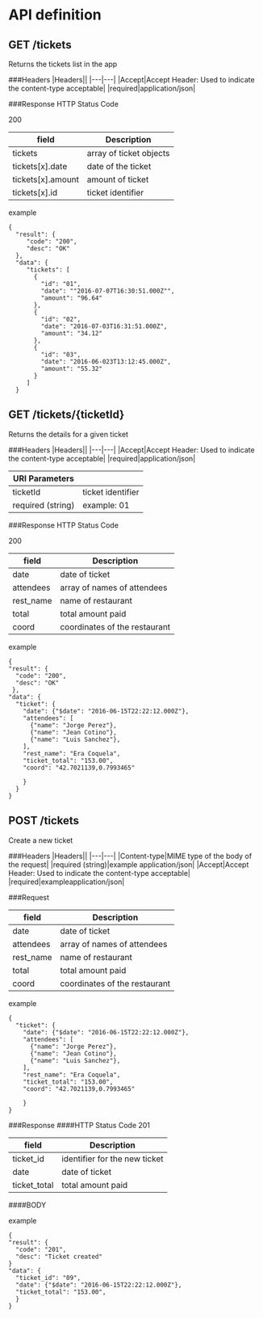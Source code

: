 # API definition

## GET /tickets
Returns the tickets list in the app

###Headers
|Headers||
|---|---|
|Accept|Accept Header: Used to indicate the content-type acceptable|
|required|application/json|

###Response
HTTP Status Code

200

|field|Description|
|---|---|
|tickets|array of ticket objects|
|tickets[x].date|date of the ticket|
|tickets[x].amount|amount of ticket|
|tickets[x].id|ticket identifier|

example

```
{
  "result": {
     "code": "200",
     "desc": "OK"
  },
  "data": {
     "tickets": [
       {
         "id": "01",
         "date": ""2016-07-07T16:30:51.000Z"",
         "amount": "96.64"
       },
       {
         "id": "02",
         "date": "2016-07-03T16:31:51.000Z",
         "amount": "34.12"
       },
       {
         "id": "03",
         "date": "2016-06-023T13:12:45.000Z",
         "amount": "55.32"
       }
     ]
  }
```

## GET /tickets/{ticketId}

Returns the details for a given ticket

###Headers
|Headers||
|---|---|
|Accept|Accept Header: Used to indicate the content-type acceptable|
|required|application/json|

|URI Parameters||
|---|---|
|ticketId|ticket identifier
|required (string)|example: 01|

###Response
HTTP Status Code

200

|field|Description|
|---|---|
|date|date of ticket|
|attendees|array of names of attendees|
|rest_name|name of restaurant|
|total|total amount paid|
|coord|coordinates of the restaurant|


example

```
{
"result": {
  "code": "200",
  "desc": "OK"
 },
"data": {
  "ticket": {
    "date": {"$date": "2016-06-15T22:22:12.000Z"},
    "attendees": [
      {"name": "Jorge Perez"},
      {"name": "Jean Cotino"},
      {"name": "Luis Sanchez"},
    ],
    "rest_name": "Era Coquela",
    "ticket_total": "153.00",
    "coord": "42.7021139,0.7993465"
    
    }
  }
}
```
## POST /tickets

Create a new ticket

###Headers
|Headers||
|---|---|
|Content-type|MIME type of the body of the request|
|required (string)|example application/json|
|Accept|Accept Header: Used to indicate the content-type acceptable|
|required|exampleapplication/json|

###Request

|field|Description|
|---|---|
|date|date of ticket|
|attendees|array of names of attendees|
|rest_name|name of restaurant|
|total|total amount paid|
|coord|coordinates of the restaurant|

example
```
{
  "ticket": {
    "date": {"$date": "2016-06-15T22:22:12.000Z"},
    "attendees": [
      {"name": "Jorge Perez"},
      {"name": "Jean Cotino"},
      {"name": "Luis Sanchez"},
    ],
    "rest_name": "Era Coquela",
    "ticket_total": "153.00",
    "coord": "42.7021139,0.7993465"
    
    }
}
```
###Response
####HTTP Status Code
201

|field|Description|
|---|---|
|ticket_id|identifier for the new ticket|
|date|date of ticket|
|ticket_total|total amount paid|

####BODY

example

```
{
"result": {
  "code": "201",
  "desc": "Ticket created"
}
"data": {
  "ticket_id": "09",
  "date": {"$date": "2016-06-15T22:22:12.000Z"},
  "ticket_total": "153.00",
  }
}
```

